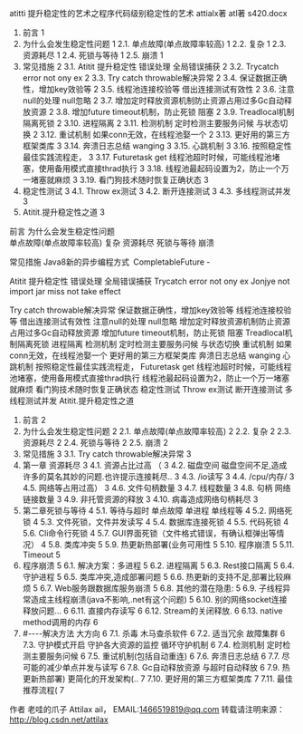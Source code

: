 atitti 提升稳定性的艺术之程序代码级别稳定性的艺术  attialx著 atl著  s420.docx
1. 前言	1
2. 为什么会发生稳定性问题	1
2.1. 单点故障(单点故障率较高)	1
2.2. 复杂	1
2.3. 资源耗尽	1
2.4. 死锁与等待	1
2.5. 崩溃	1
3. 常见措施	2
3.1. Atitit 提升稳定性 错误处理 全局错误捕获	2
3.2. Trycatch error  not ony ex	2
3.3. Try catch throwable解决异常	2
3.4. 保证数据正确性，增加key效验等	2
3.5. 线程池连接校验等 借出连接测试有效性	2
3.6. 注意null的处理 null忽略	2
3.7. 增加定时释放资源机制防止资源占用过多Gc自动释放资源	2
3.8. 增加future timeout机制，防止死锁 阻塞	2
3.9. Treadlocal机制隔离死锁	2
3.10. 进程隔离	2
3.11. 检测机制 定时检测主要服务问候 与状态切换	2
3.12. 重试机制 如果conn无效，在线程池娶一个	2
3.13. 更好用的第三方框架类库	3
3.14. 奔溃日志总结 wanging	3
3.15. 心跳机制	3
3.16. 按照稳定性最佳实践流程走，	3
3.17. Futuretask get 线程池超时时候，可能线程池堵塞，使用备用模式直接thrad执行	3
3.18. 线程池最起码设置为2，防止一个万一堵塞就麻烦	3
3.19. 看门狗技术随时恢复正确状态	3
4. 稳定性测试	3
4.1. Throw ex测试	3
4.2. 断开连接测试	3
4.3. 多线程测试并发	3
5. Atitit.提升稳定性之道	3


前言
为什么会发生稳定性问题  
单点故障(单点故障率较高)
复杂
资源耗尽
死锁与等待
崩溃

常见措施
Java8新的异步编程方式 CompletableFuture -

Atitit 提升稳定性 错误处理 全局错误捕获
Trycatch error  not ony ex
Jonjye not import jar miss  not take effect


Try catch throwable解决异常
保证数据正确性，增加key效验等
线程池连接校验等 借出连接测试有效性
注意null的处理 null忽略
增加定时释放资源机制防止资源占用过多Gc自动释放资源
增加future timeout机制，防止死锁 阻塞
Treadlocal机制隔离死锁
进程隔离
 检测机制 定时检测主要服务问候 与状态切换
重试机制 如果conn无效，在线程池娶一个
更好用的第三方框架类库
奔溃日志总结 wanging
心跳机制
按照稳定性最佳实践流程走，
Futuretask get 线程池超时时候，可能线程池堵塞，使用备用模式直接thrad执行
线程池最起码设置为2，防止一个万一堵塞就麻烦
看门狗技术随时恢复正确状态
稳定性测试
Throw ex测试
断开连接测试
多线程测试并发
Atitit.提升稳定性之道

 1. 前言	2
2. 为什么会发生稳定性问题	2
2.1. 单点故障(单点故障率较高)	2
2.2. 复杂	2
2.3. 资源耗尽	2
2.4. 死锁与等待	2
2.5. 崩溃	2
3. 常见措施	3
3.1. Try catch throwable解决异常	3
4. 第一章 资源耗尽	3
4.1. 资源占比过高 （	3
4.2. 磁盘空间 磁盘空间不足,造成许多的莫名其妙的问题.也许提示连接耗尽..	3
4.3. /io读写	3
4.4. /cpu/内存/	3
4.5. 网络等占用过高）	3
4.6. 文件句柄数量	3
4.7. 线程数量	3
4.8. 句柄 网络链接数量	3
4.9. 非托管资源的释放	3
4.10. 病毒造成网络句柄耗尽	3
5. 第二章死锁与等待	4
5.1. 等待与超时 单点故障 单进程 单线程等	4
5.2. 网络死锁	4
5.3. 文件死锁，文件并发读写	4
5.4. 数据库连接死锁	4
5.5. 代码死锁	4
5.6. Cli命令行死锁	4
5.7. GUI界面死锁（文件格式错误，有确认框弹出等情况）	4
5.8. 类库冲突	5
5.9. 热更新热部署(业务可用性	5
5.10. 程序崩溃	5
5.11. Timeout	5
6. 程序崩溃	5
6.1. 解决方案：多进程	5
6.2. 进程隔离	5
6.3. Rest接口隔离	5
6.4. 守护进程	5
6.5. 类库冲突,造成部署问题	5
6.6. 热更新的支持不足,部署比较麻烦	5
6.7. Web服务跟数据库服务崩溃	5
6.8. 其他的潜在隐患:	5
6.9. 子线程异常造成主线程崩溃(java不影响,.net有这个问题)	5
6.10. 别的网络socket连接释放问题...	6
6.11. 直接内存读写	6
6.12. Stream的关闭释放.	6
6.13. native method调用的内存	6
7. #----解决方法 大方向	6
7.1. 杀毒  木马查杀软件	6
7.2. 适当冗余 故障集群	6
7.3. 守护模式开启 守护各大资源的监控  循环守护机制	6
7.4. 检测机制 定时检测主要服务问候	6
7.5. 重试机制(包括自动重连)	6
7.6. 奔溃日志总结	6
7.7. 尽可能的减少单点并发与读写	6
7.8. Gc自动释放资源 与超时自动释放	6
7.9. 热更新热部署) 更简化的开发架构(..	7
7.10. 更好用的第三方框架类库	7
7.11. 最佳推荐流程(	7

作者 老哇的爪子 Attilax ail，  EMAIL:1466519819@qq.com
转载请注明来源： http://blog.csdn.net/attilax

